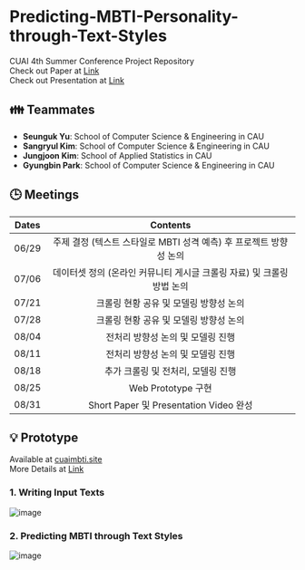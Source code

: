 # Predicting-MBTI-Personality-through-Text-Styles
CUAI 4th Summer Conference Project Repository   
Check out Paper at [Link](https://github.com/woog2ee/Predicting-MBTI-Personality-through-Text-Styles/blob/main/CUAI%20%ED%95%98%EA%B3%84%20%EC%BB%A8%ED%8D%BC%EB%9F%B0%EC%8A%A4%20Presentation%20NLP%ED%8C%80.pdf)   
Check out Presentation at [Link](https://github.com/woog2ee/Predicting-MBTI-Personality-through-Text-Styles/blob/main/CUAI%20%ED%95%98%EA%B3%84%20%EC%BB%A8%ED%8D%BC%EB%9F%B0%EC%8A%A4%20Presentation%20NLP%ED%8C%80.pdf)

## 👪 Teammates
- **Seunguk Yu**: School of Computer Science & Engineering in CAU   
- **Sangryul Kim**: School of Computer Science & Engineering in CAU   
- **Jungjoon Kim**: School of Applied Statistics in CAU   
- **Gyungbin Park**: School of Computer Science & Engineering in CAU

## 🕒 Meetings
| **Dates** | **Contents** |
|:--------:|:--------:|
| 06/29 | 주제 결정 (텍스트 스타일로 MBTI 성격 예측) 후 프로젝트 방향성 논의 |
| 07/06 | 데이터셋 정의 (온라인 커뮤니티 게시글 크롤링 자료) 및 크롤링 방법 논의 |
| 07/21 | 크롤링 현황 공유 및 모델링 방향성 논의 |
| 07/28 | 크롤링 현황 공유 및 모델링 방향성 논의 |
| 08/04 | 전처리 방향성 논의 및 모델링 진행 |
| 08/11 | 전처리 방향성 논의 및 모델링 진행 |
| 08/18 | 추가 크롤링 및 전처리, 모델링 진행 |
| 08/25 | Web Prototype 구현 |
| 08/31 | Short Paper 및 Presentation Video 완성 |

## 💡 Prototype
Available at [cuaimbti.site](cuaimbti.site)   
More Details at [Link](https://github.com/SangRyul/Predicting-MBTI-Personality-through-Text-Styles-Web)   

### 1. Writing Input Texts
![image](https://user-images.githubusercontent.com/80081987/131618313-64ef2344-db51-49ca-bf80-8eeb15fff4d3.png)

### 2. Predicting MBTI through Text Styles
![image](https://user-images.githubusercontent.com/80081987/131618372-c8e4e278-f8b9-4f34-9559-57482185bb71.png)

